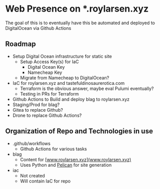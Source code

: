 # Web Presence on *.roylarsen.xyz

The goal of this is to eventually have this be automated and deployed to DigitalOcean via Github Actions

## Roadmap

* Setup Digital Ocean infrastructure for static site
  * Setup Access Key(s) for IaC
    * Digital Ocean Key
    * Namecheap Key
  * Migrate from Namecheap to DigitalOcean?
* IaC for roylarsen.xyz and tastefuldinosaurerotica.com
  * Terraform is the obvious answer, maybe eval Pulumi eventually?
  * Testing in PRs for Terraform
* Github Actions to Build and deploy blag to roylarsen.xyz
* Staging/Prod for blag?
* Gitea to replace Github?
* Drone to replace Github Actions?

## Organization of Repo and Technologies in use

* .github/workflows
  * Github Actions for various tasks
* blag
  * Content for [www.roylarsen.xyz](www.roylarsen.xyz)
  * Uses Python and [Pelican](https://getpelican.com/) for site generation
* iac
  * Not created
  * Will contain IaC for repo
